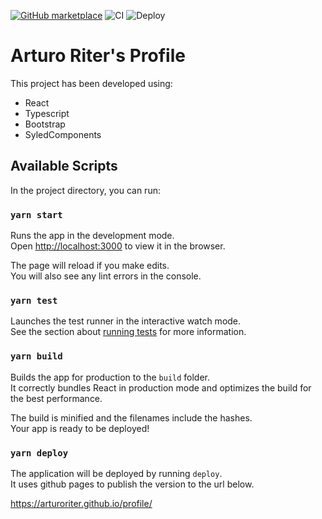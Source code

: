 [![GitHub marketplace](https://img.shields.io/badge/marketplace-github--pages-blue?logo=github&style=flat-square)](https://arturoriter.github.io/profile/)
![CI](https://github.com/arturoriter/profile/workflows/CI/badge.svg?branch=master)
![Deploy](https://github.com/arturoriter/profile/workflows/Deploy/badge.svg?branch=master)

# Arturo Riter's Profile

This project has been developed using:
- React
- Typescript
- Bootstrap
- SyledComponents

## Available Scripts

In the project directory, you can run:

### `yarn start`

Runs the app in the development mode.<br />
Open [http://localhost:3000](http://localhost:3000) to view it in the browser.

The page will reload if you make edits.<br />
You will also see any lint errors in the console.

### `yarn test`

Launches the test runner in the interactive watch mode.<br />
See the section about [running tests](https://facebook.github.io/create-react-app/docs/running-tests) for more information.

### `yarn build`

Builds the app for production to the `build` folder.<br />
It correctly bundles React in production mode and optimizes the build for the best performance.

The build is minified and the filenames include the hashes.<br />
Your app is ready to be deployed!

### `yarn deploy`

The application will be deployed by running `deploy`.<br />
It uses github pages to publish the version to the url below.

https://arturoriter.github.io/profile/
